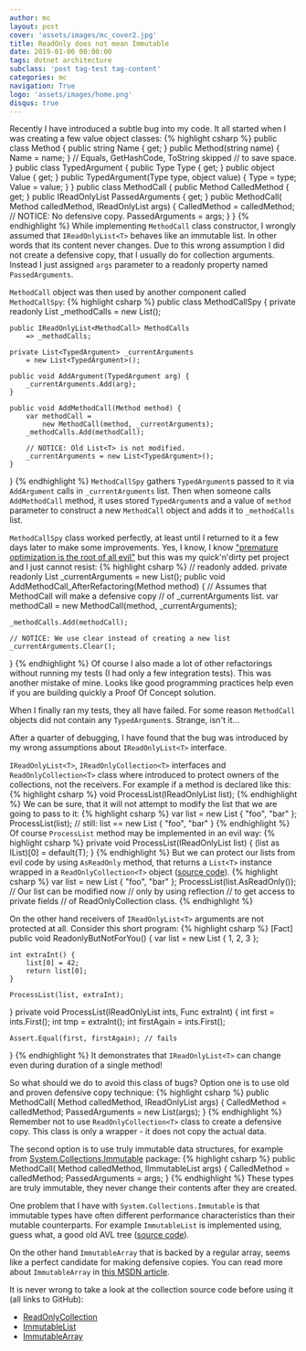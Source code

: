 ```yaml
---
author: mc
layout: post
cover: 'assets/images/mc_cover2.jpg'
title: ReadOnly does not mean Immutable
date: 2019-01-06 00:00:00
tags: dotnet architecture
subclass: 'post tag-test tag-content'
categories: mc
navigation: True
logo: 'assets/images/home.png'
disqus: true
---
```


Recently I have introduced a subtle bug into my code.
It all started when I was creating a few
value object classes:
{% highlight csharp %}
public class Method {
    public string Name { get; }
    public Method(string name) {
        Name = name;
    }
    // Equals, GetHashCode, ToString skipped
    // to save space.
}
public class TypedArgument {
    public Type Type { get; }
    public object Value { get; }
    public TypedArgument(Type type, object value) {
        Type = type;
        Value = value;
    }
}
public class MethodCall {
    public Method CalledMethod { get; }
    public IReadOnlyList<TypedArgument> PassedArguments { get; }
    public MethodCall(
        Method calledMethod,
        IReadOnlyList<TypedArgument> args)
    {
        CalledMethod = calledMethod;
        // NOTICE: No defensive copy.
        PassedArguments = args;
    }
}
{% endhighlight %}
While implementing `MethodCall` class constructor, I wrongly assumed
that `IReadOnlyList<T>` behaves like an immutable list.
In other words that its content never changes.
Due to this wrong assumption I did not create a defensive copy,
that I usually do for collection arguments.
Instead I just assigned `args` parameter to
a readonly property named `PassedArguments`.

`MethodCall` object was then used by another component
called `MethodCallSpy`:
{% highlight csharp %}
public class MethodCallSpy {
    private readonly List<MethodCall> _methodCalls
        = new List<MethodCall>();

    public IReadOnlyList<MethodCall> MethodCalls
        => _methodCalls;

    private List<TypedArgument> _currentArguments
        = new List<TypedArgument>();

    public void AddArgument(TypedArgument arg) {
        _currentArguments.Add(arg);
    }

    public void AddMethodCall(Method method) {
        var methodCall = 
            new MethodCall(method, _currentArguments);
        _methodCalls.Add(methodCall);

        // NOTICE: Old List<T> is not modified.
        _currentArguments = new List<TypedArgument>();
    }
}
{% endhighlight %}
`MethodCallSpy`
gathers `TypedArgument`s passed to it via `AddArgument` calls
in `_currentArguments` list. 
Then when someone calls `AddMethodCall` method, it uses stored
`TypedArgument`s and a value of `method` parameter to construct
a new `MethodCall` object and adds it to `_methodCalls` list.

`MethodCallSpy` class worked perfectly, at least until I
returned to it a few days later to make some improvements.
Yes, I know, I know
["premature optimization is the root of all evil"](https://xkcd.com/1691/)
but this was my quick'n'dirty pet project and I just cannot resist:
{% highlight csharp %}
// readonly added.
private readonly List<TypedArgument> _currentArguments
    = new List<TypedArgument>();
public void AddMethodCall_AfterRefactoring(Method method) {
    // Assumes that MethodCall will make a defensive copy
    // of _currentArguments list.
    var methodCall = 
        new MethodCall(method, _currentArguments);

    _methodCalls.Add(methodCall);

    // NOTICE: We use clear instead of creating a new list
    _currentArguments.Clear();
}
{% endhighlight %}
Of course I also made a lot of other refactorings without
running my tests (I had only a few integration tests).
This was another mistake of mine. Looks like good
programming practices help even if you are building
quickly a Proof Of Concept solution.

When I finally ran my tests, they all have failed. For some reason
`MethodCall` objects did not contain any `TypedArgument`s.
Strange, isn't it...

After a quarter of debugging, I have found that the bug was
introduced by my wrong assumptions about `IReadOnlyList<T>`
interface.

`IReadOnlyList<T>`, `IReadOnlyCollection<T>` interfaces and
`ReadOnlyCollection<T>` class where introduced
to protect owners of the collections, not the receivers.
For example if a method is declared like this:
{% highlight csharp %}
void ProcessList<T>(IReadOnlyList<T> list);
{% endhighlight %}
We can be sure, that it will not attempt to modify
the list that we are going to pass to it:
{% highlight csharp %}
var list = new List<string> { "foo", "bar" };
ProcessList(list);
// still: list == new List<string> { "foo", "bar" }
{% endhighlight %}
Of course `ProcessList` method may be
implemented in an evil way:
{% highlight csharp %}
private void ProcessList<T>(IReadOnlyList<T> list) {
    (list as IList<T>)[0] = default(T);
}
{% endhighlight %}
But we can protect our lists from evil code by using `AsReadOnly`
method, that returns a `List<T>` instance
wrapped in a `ReadOnlyCollection<T>` object
([source code](https://github.com/dotnet/corefx/blob/master/src/Common/src/CoreLib/System/Collections/Generic/List.cs#L251)).
{% highlight csharp %}
var list = new List<string> { "foo", "bar" };
ProcessList(list.AsReadOnly());
// Our list can be modified now
// only by using reflection
// to get access to private fields
// of ReadOnlyCollection<T> class.
{% endhighlight %}

On the other hand receivers of `IReadOnlyList<T>` arguments
are not protected at all. Consider this short program:
{% highlight csharp %}
[Fact]
public void ReadonlyButNotForYou() {
    var list = new List<int> { 1, 2, 3 };

    int extraInt() {
        list[0] = 42;
        return list[0];
    }

    ProcessList(list, extraInt);
}
private void ProcessList(IReadOnlyList<int> ints, Func<int> extraInt) {
    int first = ints.First();
    int tmp = extraInt();
    int firstAgain = ints.First();

    Assert.Equal(first, firstAgain); // fails
}
{% endhighlight %}
It demonstrates that `IReadOnlyList<T>` can change even
during duration of a single method!

So what should we do to avoid this class of bugs?
Option one is to use old and proven defensive copy
technique:
{% highlight csharp %}
public MethodCall(
    Method calledMethod, 
    IReadOnlyList<TypedArgument> args)
{
    CalledMethod = calledMethod;
    PassedArguments = 
        new List<TypedArgument>(args);
}
{% endhighlight %}
Remember not to use `ReadOnlyCollection<T>` class to create
a defensive copy. This class is only a wrapper - it
does not copy the actual data.

The second option is to use truly immutable
data structures, for example from
[System.Collections.Immutable](https://www.nuget.org/packages/System.Collections.Immutable)
package:
{% highlight csharp %}
public MethodCall(
    Method calledMethod, 
    IImmutableList<TypedArgument> args)
{
    CalledMethod = calledMethod;
    PassedArguments = args;
}
{% endhighlight %}
These types are truly immutable, they never change their
contents after they are created.

One problem that I have with `System.Collections.Immutable`
is that immutable types have often different performance
characteristics than their mutable counterparts.
For example `ImmutableList` is implemented using,
guess what, a good old AVL tree
([source code](https://github.com/dotnet/corefx/blob/master/src/System.Collections.Immutable/src/System/Collections/Immutable/ImmutableList_1.cs#L28)).

On the other hand `ImmutableArray` that is backed by a
regular array, seems like a perfect candidate for making
defensive copies. You can read more about `ImmutableArray`
in [this MSDN article](https://blogs.msdn.microsoft.com/dotnet/2013/06/24/please-welcome-immutablearrayt/).

It is never wrong to take a look at the collection source code
before using it (all links to GitHub):

* [ReadOnlyCollection](https://github.com/dotnet/corefx/blob/master/src/Common/src/CoreLib/System/Collections/ObjectModel/ReadOnlyCollection.cs)
* [ImmutableList](https://github.com/dotnet/corefx/blob/master/src/System.Collections.Immutable/src/System/Collections/Immutable/ImmutableList_1.cs)
* [ImmutableArray](https://github.com/dotnet/corefx/blob/master/src/System.Collections.Immutable/src/System/Collections/Immutable/ImmutableArray_1.cs)

